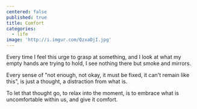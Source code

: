 ```yaml
---
centered: false
published: true
title: Comfort
categories:
  - life
image: 'http://i.imgur.com/QzxaDjI.jpg'
---
```

Every time I feel this urge
to grasp at something,
and I look at what
my empty hands
are trying to hold,
I see nothing there
but smoke and mirrors.

Every sense
of "not enough,
not okay,
it must be fixed,
it can't remain like this",
is just a thought,
a distraction
from what is.

To let that thought go,
to relax into the moment,
is to embrace
what is uncomfortable within us,
and give it comfort.





